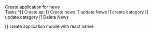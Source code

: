Create application for news<br/>
Tasks 
*[] Create api
    [] Create news
    [] update News
    [] create category
    [] update category
    [] Delete News

[] create application mobile with react native